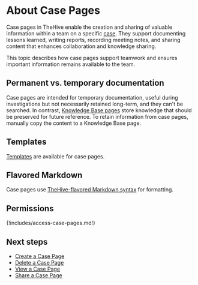 # About Case Pages

Case pages in TheHive enable the creation and sharing of valuable information within a team on a specific [case](../analyst-corner/cases/about-cases.md). They support documenting lessons learned, writing reports, recording meeting notes, and sharing content that enhances collaboration and knowledge sharing.

This topic describes how case pages support teamwork and ensures important information remains available to the team.

## Permanent vs. temporary documentation

Case pages are intended for temporary documentation, useful during investigations but not necessarily retained long-term, and they can't be searched. In contrast, [Knowledge Base pages](about-knowledge-base.md) store knowledge that should be preserved for future reference. To retain information from case pages, manually copy the content to a Knowledge Base page.

## Templates

[Templates](../../user-guides/organization/configure-organization/manage-templates/case-page-templates/about-case-page-templates.md) are available for case pages.

## Flavored Markdown

Case pages use [TheHive-flavored Markdown syntax](../thehive-flavored-markdown.md) for formatting.

## Permissions

{!includes/access-case-pages.md!}

<h2>Next steps</h2>

* [Create a Case Page](create-a-case-page.md)
* [Delete a Case Page](delete-a-case-page.md)
* [View a Case Page](view-a-case-page.md)
* [Share a Case Page](share-a-case-page.md)